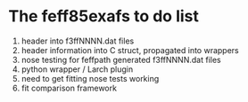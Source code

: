 
# The feff85exafs to do list

 1. header into f3ffNNNN.dat files
 2. header information into C struct, propagated into wrappers
 3. nose testing for feffpath generated f3ffNNNN.dat files
 4. python wrapper / Larch plugin
 5. need to get fitting nose tests working
 6. fit comparison framework
